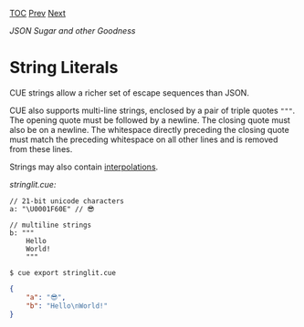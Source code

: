 [TOC](Readme.md) [Prev](numberlit.md) [Next](stringraw.md)

_JSON Sugar and other Goodness_

# String Literals

CUE strings allow a richer set of escape sequences than JSON.

CUE also supports multi-line strings, enclosed by a pair of triple quotes `"""`.
The opening quote must be followed by a newline.
The closing quote must also be on a newline.
The whitespace directly preceding the closing quote must match the preceding
whitespace on all other lines and is removed from these lines.

Strings may also contain [interpolations](interpolation.md).

<!-- CUE editor -->
_stringlit.cue:_
```
// 21-bit unicode characters
a: "\U0001F60E" // 😎

// multiline strings
b: """
    Hello
    World!
    """
```

<!-- result -->
`$ cue export stringlit.cue`
```json
{
    "a": "😎",
    "b": "Hello\nWorld!"
}
```
